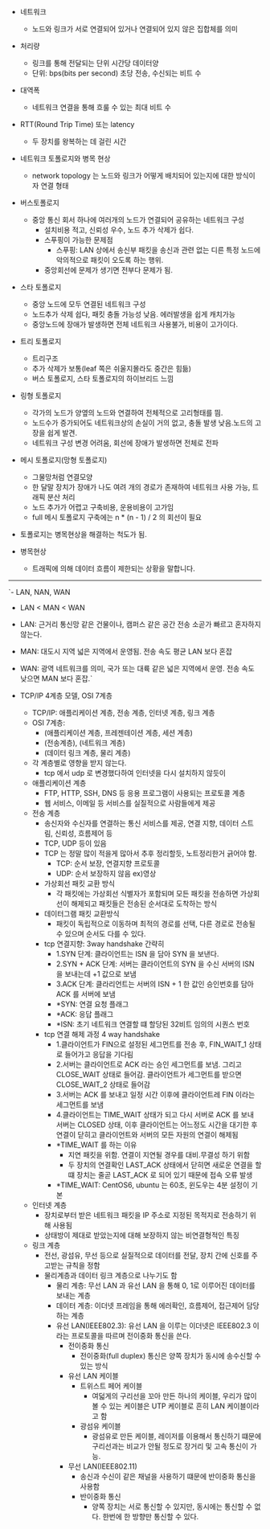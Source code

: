 - 네트워크
  - 노드와 링크가 서로 연결되어 있거나 연결되어 있지 않은 집합체를 의미

- 처리량
  - 링크를 통해 전달되는 단위 시간당 데이터양
  - 단위: bps(bits per second) 초당 전송, 수신되는 비트 수
- 대역폭
  - 네트워크 연결을 통해 흐룰 수 있는 최대 비트 수
- RTT(Round Trip Time) 또는 latency
  - 두 장치를 왕복하는 데 걸린 시간

- 네트워크 토폴로지와 병목 현상
  - network topology 는 노드와 링크가 어떻게 배치되어 있는지에 대한 방식이자 연결 형태
- 버스토폴로지
  - 중앙 통신 회서 하나에 여러개의 노드가 연결되어 공유하는 네트워크 구성
    - 설치비용 적고, 신뢰성 우수, 노드 추가 삭제가 쉽다.
    - 스푸핑이 가능한 문제점
      - 스푸핑: LAN 상에서 송신부 패킷을 송신과 관련 없는 디른 특정 노드에 악의적으로 패킷이 오도록 하는 행위.
    - 중앙회선에 문제가 생기면 전부다 문제가 됨.
- 스타 토폴로지
  - 중앙 노드에 모두 연결된 네트워크 구성
  - 노드추가 삭제 쉽다, 패킷 충돌 가능성 낮음. 에러발생을 쉽게 캐치가능
  - 중앙노드에 장애가 발생하면 전체 네트워크 사용불가, 비용이 고가이다.
- 트리 토폴로지
  - 트리구조 
  - 추가 삭제가 보통(leaf 쪽은 쉬울지몰라도 중간은 힘듦)
  - 버스 토폴로지, 스타 토폴로지의 하이브리드 느낌
- 링형 토폴로지
  - 각가의 노드가 양옆의 노드와 연결하여 전체적으로 고리형태를 띔.
  - 노드수가 증가되어도 네트워크상의 손실이 거의 없고, 충돌 발생 낮음.노드의 고장을 쉽게 발견.
  - 네트워크 구성 변경 어려움, 회선에 장애가 발생하면 전체로 전파
- 메시 토폴로지(망형 토폴로지)
  - 그물망처럼 연결모양
  - 한 달말 장치가 장애가 나도 여려 개의 경로가 존재하여 네트워크 사용 가능, 트래픽 분산 처리
  - 노드 추가가 어렵고 구축비용, 운용비용이 고가임
  - full 메시 토폴로지 구축에는 n * (n - 1) / 2 의 회선이 필요

- 토폴로지는 병목현상을 해결하는 척도가 됨.
- 병목현상
  - 트래픽에 의해 데이터 흐름이 제한되는 상황을 말합니다.

---
`- LAN, NAN, WAN
  - LAN < MAN < WAN
  - LAN: 근거리 통신망 같은 건물이나, 캠퍼스 같은 공간 전송 소곧가 빠르고 혼자하지 않는다.
  - MAN: 대도시 지역 넓은 지역에서 운영됨. 전송 속도 평균 LAN 보다 혼잡
  - WAN: 광역 네트워크를 의미, 국가 또는 대륙 같은 넓은 지역에서 운영. 전송 속도 낮으면 MAN 보다 혼잡.`

  - TCP/IP 4계층 모델, OSI 7계층
    - TCP/IP: 애플리케이션 계층, 전송 계층, 인터넷 계층, 링크 계층
    - OSI 7계층: 
      - (애플리케이션 계층, 프레젠테이션 계층, 세션 계층)
      - (전송계층), (네트워크 계층)
      - (데이터 링크 계층, 물리 계층)
    - 각 계층별로 영향을 받지 않는다.
      - tcp 에서 udp 로 변경했다하여 인터넷을 다시 설치하지 않듯이
    - 애플리케이션 계층
      - FTP, HTTP, SSH, DNS 등 응용 프로그램이 사용되는 프로토콜 계층
      - 웹 서비스, 이메일 등 서비스를 실질적으로 사람들에게 제공
    - 전송 계층
      - 송신자와 수신자를 연결하는 통신 서비스를 제공, 연결 지향, 데이터 스트림, 신뢰성, 흐름제어 등
      - TCP, UDP 등이 있음
      - TCP 는 정말 많이 적을게 많아서 추후 정리할듯, 노트정리한거 긁어야 함.
        - TCP: 순서 보장, 연결지향 프로토콜
        - UDP: 순서 보장하지 않음 ex)영상
      - 가상회선 패킷 교환 방식
        - 각 패킷에는 가상회선 식별자가 포함되며 모든 패킷을 전송하면 가상회선이 해제되고 패킷들은 전송된 순서대로 도착하는 방식
      - 데이터그램 패킷 교환방식
        - 패킷이 독립적으로 이동하며 최적의 경로를 선택, 다른 경로로 전송될 수 있으며 순서도 다를 수 있다.
      - tcp 연결지향: 3way handshake 간략히
        - 1.SYN 단계: 클라이언트는 ISN 을 담아 SYN 을 보낸다.
        - 2.SYN + ACK 단계: 서버는 클라이언트의 SYN 을 수신 서버의 ISN 을 보내는데 +1 값으로 보냄
        - 3.ACK 단계: 클라리언트는 서버의 ISN + 1 한 값인 승인번호를 담아 ACK 를 서버에 보냄
        - *SYN: 연결 요청 플래그
        - *ACK: 응답 플래그
        - *ISN: 초기 네트워크 연결할 떄 할당된 32비트 임의의 시퀀스 번호
      - tcp 연결 해제 과정 4 way handshake
        - 1.클라이언트가 FIN으로 설정된 세그먼트를 전송 후, FIN_WAIT_1 상태로 들어가고 응답을 기다림
        - 2.서버는 클라이언트로 ACK 라는 승인 세그먼트를 보냄. 그리고 CLOSE_WAIT 상태로 들어감. 클라이언트가 세그먼트를 받으면 CLOSE_WAIT_2 상태로 들어감
        - 3.서버는 ACK 를 보내고 일정 시간 이후에 클라이언트레 FIN 이라는 세그먼트를 보냄
        - 4.클라이언트는 TIME_WAIT 상태가 되고 다시 서버로 ACK 를 보내 서버는 CLOSED 상태, 이후 클라이언트는 어느정도 시간을 대기한 후 연결이 닫히고 클라이언트와 서버의 모든 자원의 연결이 해제됨
        - *TIME_WAIT 를 하는 이유
          - 지연 패킷을 위함. 연결이 지연될 경우를 대비.무결성 하기 위함
          - 두 장치의 연결확인 LAST_ACK 상태에서 닫히면 새로운 연결을 할떄 장치는 줄곧 LAST_ACK 로 되어 있기 때문에 접속 오류 발생
        - *TIME_WAIT: CentOS6, ubuntu 는 60초, 윈도우는 4분 설정이 기본
    - 인터넷 계층
      - 장치로부터 받은 네트워크 패킷을 IP 주소로 지정된 목적지로 전송하기 위해 사용됨
      - 상태방이 제대로 받았는지에 대해 보장하지 않는 비연결형적인 특징
    - 링크 계층
      - 전선, 광섬유, 무선 등으로 실질적으로 데이터를 전달, 장치 간에 신호를 주고받는 규칙을 정함
      - 물리계층과 데이터 링크 계층으로 나누기도 함
        - 물리 계층: 무선 LAN 과 유선 LAN 을 통해 0, 1로 이루어진 데이터를 보내는 계층
        - 데이터 계층: 이더넷 프레임을 통해 에러확인, 흐름제어, 접근제어 담당하는 계층
        - 유선 LAN(IEEE802.3): 유선 LAN 을 이루는 이더넷은 IEEE802.3 이라는 프로토콜을 따르며 전이중화 통신을 쓴다.
          - 전이중화 통신
            - 전이중화(full duplex) 통신은 양쪽 장치가 동시에 송수신할 수 있는 방식
          - 유선 LAN 케이블
            - 트위스트 페어 케이블
              - 여덟게의 구리선을 꼬아 만든 하나의 케이블, 우리가 많이 볼 수 있는 케이블은 UTP 케이블로 흔히 LAN 케이블이라고 함
            - 광섬유 케이블
              - 광섬유로 만든 케이블, 레이저를 이용해서 통신하기 떄문에 구리선과는 비교가 안될 정도로 장거리 및 고속 통신이 가능.
          - 무선 LAN(IEEE802.11)
            - 송신과 수신이 같은 채널을 사용하기 떄문에 반이중화 통신을 사용함
            - 반이중화 통신
              - 양쪽 장치는 서로 통신할 수 있지만, 동시에는 통신할 수 없다. 한번에 한 방향만 통신할 수 있다.



